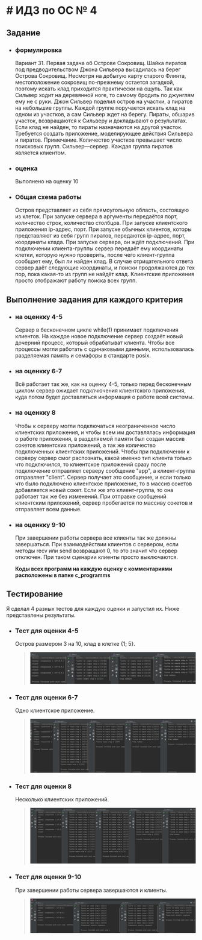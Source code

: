 # # ИДЗ по ОС № 4
## Задание
- ### **формулировка**
    Вариант 31. Первая задача об Острове Сокровищ. Шайка пиратов под предводительством Джона Сильвера высадилась на берег Острова Сокровищ. Несмотря на добытую карту старого Флинта, местоположение сокровищ по-прежнему остается загадкой, поэтому искать клад приходится практически на ощупь. Так как Сильвер ходит на деревянной ноге, то самому бродить по джунглям ему не с руки. Джон Сильвер поделил остров на участки, а пиратов на небольшие группы. Каждой группе поручается искать клад на одном из участков, а сам Сильвер ждет на берегу. Пираты, обшарив участок, возвращаются к Сильверу и докладывают о результатах. Если клад не найден, то пираты назначаются на другой участок. Требуется создать приложение, моделирующее действия Сильвера и пиратов. Примечание. Количество участков превышает число поисковых групп. Сильвер—сервер. Каждая группа пиратов является клиентом.<br>
- ### **оценка**   
    Выполнено на оценку 10
- ### **Общая схема работы**
    Остров представляет из себя прямоугольную область, состоящую из клеток. При запуске сервера в аргументы передаётся порт, количество строк, количество столбцов. При запуске клиентского приложения ip-адрес, порт. При запуске обычных клиентов, которы представляют из себя групп пиратов, передаются ip-адрес, порт, координаты клада. При запуске сервера, он ждёт подключений. При подключении клиента-группы сервер передаёт ему координаты клетки, которую нужно проверить, после чего клиент-группа сообщает ему, был ли найден клад. В случае отрицательного ответа сервер даёт следующие координаты, и поиски продолжаются до тех пор, пока какая-то из групп не найдёт клад. Клиентские приложения просто отображают работу поиска всех групп.
## Выполнение задания для каждого критерия
 - ### **на оценкку 4-5**
    Сервер в бесконечном цикле while(1) принимает подключения клиентов. На каждое новое подключение сервер создаёт новый дочерний процесс, который обрабатыват клиента. Чтобы все процессы могли работать с одинаковыми данными, использовалась разделяемая память и семафоры в стандарте posix. 
 - ### **на оценкку 6-7**
    Всё работает так же, как на оценку 4-5, только перед бесконечным циклом сервер ожидает подклчючения клиентского приложения, куда потом будет доставляться информация о работе всей системы.
 - ### **на оценкку 8**
    Чтобы к серверу могли подключаться неограниченное число клиентских приложения, и чтобы всем им доставлялась информация о работе приложения, в разделяемой памяти был создан массив сокетов клиентских приложений, а так же количество подключенных клиентских приложений. Чтобы при подключении к серверу сервер смог распознать, какой именно тип клиента только что подключился, то клиентское приложений сразу после подключение отправляет серверу сообщение "app", а клиент-группа отправляет "client". Сервер получает это сообщение, и если только что было подключено клиентское приложение, то в массив сокетов добавляется новый сокет. Если же это клиент-группа, то она работает так же без изменений. При отправке сообщений клиентским приложений, сервер пробегается по массиву сокетов и отправляет всем данные.
 - ### **на оценкку 9-10**
    При завершении работы сервера все клиенты так же должны завершаться. При взаимодействии клиентов с сервером, если методы recv или send возвращают 0, то это значит что сервер отключен. При таком сценарии клиенты просто выключаются.

    **Коды всех программ на каждую оценку с комментариями расположены в папке c_programms**

## Тестирование
Я сделал 4 разных тестов для каждую оценки и запустил их. Ниже представлены результаты.
- ### Тест для оценки 4-5
    Остров размером 3 на 10, клад в клетке {1; 5}.
    > ![im1](images/test_of_4-5.png)
- ### Тест для оценки 6-7
    Одно клиентское приложение.
    > ![im2](images/test_of_6-7.png)
- ### Тест для оценки 8
    Несколько клиентских приложений.
    > ![im3](images/test_of_8.png)
- ### Тест для оценки 9-10
    При завершении работы сервера завершаются и клиенты.
     > ![im3](images/test_of_9-10.png)
    

